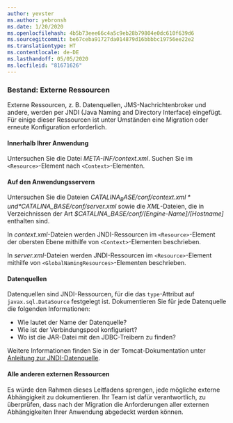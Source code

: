 ```yaml
---
author: yevster
ms.author: yebronsh
ms.date: 1/20/2020
ms.openlocfilehash: 4b5b73eee66c4a5c9eb28b79804e0dc610f639d6
ms.sourcegitcommit: be67ceba91727da014879d16bbbbc19756ee22e2
ms.translationtype: HT
ms.contentlocale: de-DE
ms.lasthandoff: 05/05/2020
ms.locfileid: "81671626"
---
```

### <a name="inventory-external-resources"></a>Bestand: Externe Ressourcen

Externe Ressourcen, z. B. Datenquellen, JMS-Nachrichtenbroker und andere, werden per JNDI (Java Naming and Directory Interface) eingefügt. Für einige dieser Ressourcen ist unter Umständen eine Migration oder erneute Konfiguration erforderlich.

#### <a name="inside-your-application"></a>Innerhalb Ihrer Anwendung

Untersuchen Sie die Datei *META-INF/context.xml*. Suchen Sie im `<Resource>`-Element nach `<Context>`-Elementen.

#### <a name="on-the-application-servers"></a>Auf den Anwendungsservern

Untersuchen Sie die Dateien *$CATALINA_BASE/conf/context.xml* und *$CATALINA_BASE/conf/server.xml* sowie die *XML*-Dateien, die in Verzeichnissen der Art *$CATALINA_BASE/conf/[Engine-Name]/[Hostname]* enthalten sind.

In *context.xml*-Dateien werden JNDI-Ressourcen im `<Resource>`-Element der obersten Ebene mithilfe von `<Context>`-Elementen beschrieben.

In *server.xml*-Dateien werden JNDI-Ressourcen im `<Resource>`-Element mithilfe von `<GlobalNamingResources>`-Elementen beschrieben.

#### <a name="datasources"></a>Datenquellen

Datenquellen sind JNDI-Ressourcen, für die das `type`-Attribut auf `javax.sql.DataSource` festgelegt ist. Dokumentieren Sie für jede Datenquelle die folgenden Informationen:

* Wie lautet der Name der Datenquelle?
* Wie ist der Verbindungspool konfiguriert?
* Wo ist die JAR-Datei mit den JDBC-Treibern zu finden?

Weitere Informationen finden Sie in der Tomcat-Dokumentation unter [Anleitung zur JNDI-Datenquelle](https://tomcat.apache.org/tomcat-9.0-doc/jndi-datasource-examples-howto.html).

#### <a name="all-other-external-resources"></a>Alle anderen externen Ressourcen

Es würde den Rahmen dieses Leitfadens sprengen, jede mögliche externe Abhängigkeit zu dokumentieren. Ihr Team ist dafür verantwortlich, zu überprüfen, dass nach der Migration die Anforderungen aller externen Abhängigkeiten Ihrer Anwendung abgedeckt werden können.
